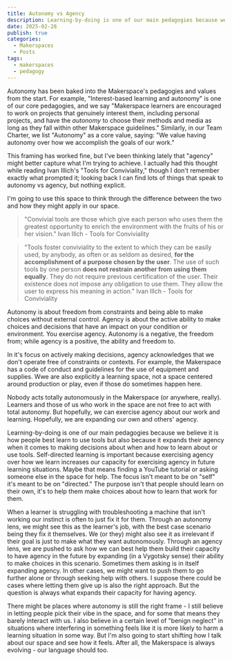 ```yaml
---
title: Autonomy vs Agency
description: Learning-by-doing is one of our main pedagogies because we believe it is how people best learn to use tools but also because it expands their agency when it comes to making decisions about when and how to learn about or use tools. 
date: 2025-02-28
publish: true
categories:
  - Makerspaces
  - Posts
tags:
  - makerspaces
  - pedagogy
---
```


Autonomy has been baked into the Makerspace's pedagogies and values from the start. For example, "Interest-based learning and autonomy" is one of our core pedagogies, and we say "Makerspace learners are encouraged to work on projects that genuinely interest them, including personal projects, and have the *autonomy* to choose their methods and media as long as they fall within other Makerspace guidelines." Similarly, in our Team Charter, we list "Autonomy" as a core value, saying: "We value having autonomy over how we accomplish the goals of our work."

This framing has worked fine, but I've been thinking lately that "agency" might better capture what I'm  trying to achieve. I actually had this thought while reading Ivan Illich's "Tools for Conviviality," though I don't remember exactly what prompted it; looking back I can find lots of things that speak to autonomy vs agency, but nothing explicit. 

I'm going to use this space to think through the difference between the two and how they might apply in our space. 

> "Convivial tools are those which give each person who uses them the greatest opportunity to enrich the environment with the fruits of his or her vision." Ivan Illch - Tools for Conviviality

> "Tools foster conviviality to the extent to which they can be easily used, by anybody, as often or as seldom as desired, **for the accomplishment of a purpose chosen by the user**. The use of such tools by one person **does not restrain another from using them equally**. They do not require previous certification of the user. Their existence does not impose any obligation to use them. They allow the user to express his meaning in action." Ivan Illch - Tools for Conviviality

Autonomy is about freedom from constraints and being able to make choices without external control.  Agency is about the active ability to make choices and decisions that have an impact on your condition or environment. You exercise agency. Autonomy is a negative, the freedom from; while agency is a positive, the ability and freedom to. 

In it's focus on actively making decisions, agency acknowledges that we don't operate free of constraints or contexts. For example, the Makerspace has a code of conduct and guidelines for the use of equipment and supplies. Wwe are also explicitly a learning space, not a space centered around production or play, even if those do sometimes happen here. 

Nobody acts totally autonomously in the Makerspace (or anywhere, really). Learners and those of us who work in the space are not free to act with total autonomy. But hopefully, we can exercise agency about our work and learning. Hopefully, we are expanding our own and others' agency.  

Learning-by-doing is one of our main pedagogies because we believe it is how people best learn to use tools but also because it expands their agency when it comes to making decisions about when and how to learn about or use tools. Self-directed learning is important because exercising agency over how we learn increases our capacity for exercising agency in future learning situations. Maybe that means finding a YouTube tutorial or asking someone else in the space for help. The focus isn't meant to be on "self" it's meant to be on "directed." The purpose isn't that people should learn on their own, it's to help them make choices about how to learn that work for them. 

When a learner is struggling with troubleshooting a machine that isn't working our instinct is often to just fix it for them. Through an autonomy lens, we might see this as the learner's job, with the best case scenario being they fix it themselves. We (or they) might also see it as irrelevant if their goal is just to make what they want autonomously.  Through an agency lens, we are pushed to ask how we can best help them build their capacity to have agency in the future by expanding (in a Vygotsky sense) their ability to make choices in this scenario. Sometimes them asking is in itself expanding agency. In other cases, we might want to push them to go further alone or through seeking help with others. I suppose there could be cases where letting them give up is also the right approach. But the question is always what expands their capacity for having agency. 

There might be places where autonomy is still the right frame - I still believe in letting people pick their vibe in the space, and for some that means they barely interact with us. I also believe in a certain level of "benign neglect" in situations where interfering in something feels like it is more likely to harm a learning situation in some way. But I'm also going to start shifting how I talk about our space and see how it feels. After all, the Makerspace is always evolving - our language should too.
